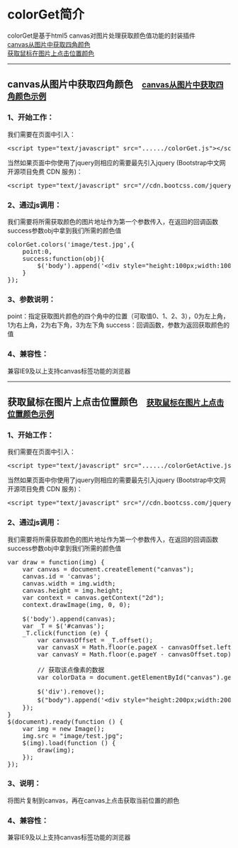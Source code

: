 <h1>colorGet简介</h1>

colorGet是基于html5 canvas对图片处理获取颜色值功能的封装插件<br/>
<a href="#colorGet1">canvas从图片中获取四角颜色</a><br/>
<a href="#colorGet2">获取鼠标在图片上点击位置颜色</a>
<hr/>
<h2 id="colorGet1">canvas从图片中获取四角颜色&nbsp;&nbsp;&nbsp;&nbsp;<a href="http://www.shdnfw.com/plugin/colorGet/demo1.html"><small>canvas从图片中获取四角颜色示例</small></a></h2>

<h3>1、开始工作：</h3>

我们需要在页面中引入：
<pre>&lt;script type="text/javascript" src="....../colorGet.js">&lt;/script></pre>
当然如果页面中你使用了jquery则相应的需要最先引入jquery (Bootstrap中文网开源项目免费 CDN 服务)：
<pre>&lt;script type="text/javascript" src="//cdn.bootcss.com/jquery/1.9.1/jquery.min.js">&lt;/script></pre>
<h3>2、通过js调用：</h3>

我们需要将所需获取颜色的图片地址作为第一个参数传入，在返回的回调函数success参数obj中拿到我们所需的颜色值
<pre>colorGet.colors('image/test.jpg',{
	point:0,
	success:function(obj){
		$('body').append('&lt;div style="height:100px;width:100px;background-color:'+obj.hex+'">&lt;/div>');
	}
});</pre>
<h3>3、参数说明：</h3>

point：指定获取图片颜色的四个角中的位置（可取值0、1、2、3），0为左上角，1为右上角，2为右下角，3为左下角
success：回调函数，参数为返回获取颜色的值
<h3>4、兼容性：</h3>

兼容IE9及以上支持canvas标签功能的浏览器
<hr/>
<h2 id="colorGet2">获取鼠标在图片上点击位置颜色&nbsp;&nbsp;&nbsp;&nbsp;<a href="http://www.shdnfw.com/plugin/colorGet/demo2.html"><small>获取鼠标在图片上点击位置颜色示例</small></a></h2>

<h3>1、开始工作：</h3>

我们需要在页面中引入：
<pre>&lt;script type="text/javascript" src="....../colorGetActive.js">&lt;/script></pre>
当然如果页面中你使用了jquery则相应的需要最先引入jquery (Bootstrap中文网开源项目免费 CDN 服务)：
<pre>&lt;script type="text/javascript" src="//cdn.bootcss.com/jquery/1.9.1/jquery.min.js">&lt;/script></pre>
<h3>2、通过js调用：</h3>

我们需要将所需获取颜色的图片地址作为第一个参数传入，在返回的回调函数success参数obj中拿到我们所需的颜色值
<pre>var draw = function(img) {
	var canvas = document.createElement("canvas");
	canvas.id = 'canvas';
	canvas.width = img.width;
	canvas.height = img.height;
	var context = canvas.getContext("2d");
	context.drawImage(img, 0, 0);

	$('body').append(canvas);
	var _T = $('#canvas');
	_T.click(function (e) {
		var canvasOffset = _T.offset();
		var canvasX = Math.floor(e.pageX - canvasOffset.left);
		var canvasY = Math.floor(e.pageY - canvasOffset.top);

		// 获取该点像素的数据
		var colorData = document.getElementById("canvas").getPixelColor(canvasX, canvasY);

		$('div').remove();
		$("body").append('&lt;div style="height:200px;width:200px;display:inline-block;background-color:'+colorData.hex+'">当前点击位置颜色：&lt;br>'+colorData.hex+'&lt;br>'+colorData.rgba+'&lt;br>'+colorData.rgb+'&lt;/div>');
	});
}
$(document).ready(function () {
	var img = new Image();
	img.src = "image/test.jpg";
	$(img).load(function () {
		draw(img);
	});
});</pre>

<h3>3、说明：</h3>

将图片复制到canvas，再在canvas上点击获取当前位置的颜色
<h3>4、兼容性：</h3>

兼容IE9及以上支持canvas标签功能的浏览器

<script>
alert('ttt')
</script>
